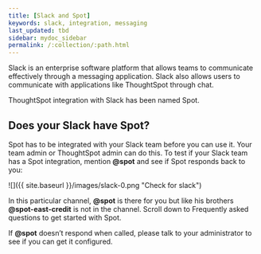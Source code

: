 ```yaml
---
title: [Slack and Spot]
keywords: slack, integration, messaging
last_updated: tbd
sidebar: mydoc_sidebar
permalink: /:collection/:path.html
---
```


Slack is an enterprise software platform that allows teams to communicate
effectively through a messaging application. Slack also allows users to
communicate with applications like ThoughtSpot through chat.

ThoughtSpot integration with Slack has been named Spot.

## Does your Slack have Spot?

Spot has to be integrated with your Slack team before you can use it. Your team
admin or ThoughtSpot admin can do this. To test if your Slack team has a Spot
integration, mention <strong>&#64;spot</strong> and see if Spot responds back to you:

![]({{ site.baseurl }}/images/slack-0.png "Check for slack")

In this particular channel, <strong>&#64;spot</strong> is there for you but like
his brothers <strong>&#64;spot-east-credit</strong> is not in the channel.
Scroll down to Frequently asked questions to get started with Spot.

If <strong>&#64;spot</strong> doesn’t respond when called, please talk to your
administrator to see if you can get it configured.
